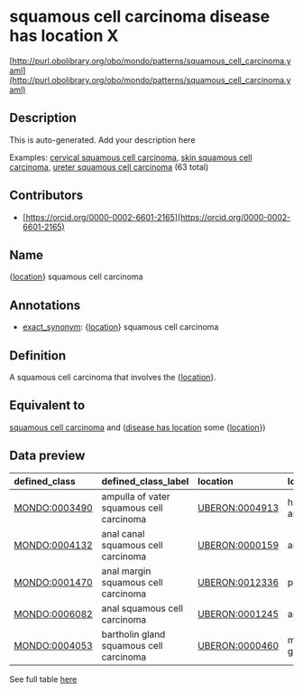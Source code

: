 # squamous cell carcinoma disease has location X 

[http://purl.obolibrary.org/obo/mondo/patterns/squamous_cell_carcinoma.yaml](http://purl.obolibrary.org/obo/mondo/patterns/squamous_cell_carcinoma.yaml)
## Description 

This is auto-generated. Add your description here

Examples: [cervical squamous cell carcinoma](http://purl.obolibrary.org/obo/MONDO_0006143), [skin squamous cell carcinoma](http://purl.obolibrary.org/obo/MONDO_0002529), [ureter squamous cell carcinoma](http://purl.obolibrary.org/obo/MONDO_0003502) (63 total)
## Contributors 
* [https://orcid.org/0000-0002-6601-2165](https://orcid.org/0000-0002-6601-2165) 
## Name 

{[location](http://www.w3.org/2002/07/owl#Thing)} squamous cell carcinoma

## Annotations 

* [exact_synonym](http://www.geneontology.org/formats/oboInOwl#hasExactSynonym): {[location](http://www.w3.org/2002/07/owl#Thing)} squamous cell carcinoma

## Definition 

A squamous cell carcinoma that involves the {[location](http://www.w3.org/2002/07/owl#Thing)}.

## Equivalent to 

[squamous cell carcinoma](http://purl.obolibrary.org/obo/MONDO_0005096) and ([disease has location](http://purl.obolibrary.org/obo/RO_0004026) some {[location](http://www.w3.org/2002/07/owl#Thing)})

## Data preview 
| defined_class                                | defined_class_label                      | location                                      | location_label           |
|:---------------------------------------------|:-----------------------------------------|:----------------------------------------------|:-------------------------|
| [MONDO:0003490](http://purl.obolibrary.org/obo/MONDO_0003490) | ampulla of vater squamous cell carcinoma | [UBERON:0004913](http://purl.obolibrary.org/obo/UBERON_0004913) | hepatopancreatic ampulla |
| [MONDO:0004132](http://purl.obolibrary.org/obo/MONDO_0004132) | anal canal squamous cell carcinoma       | [UBERON:0000159](http://purl.obolibrary.org/obo/UBERON_0000159) | anal canal               |
| [MONDO:0001470](http://purl.obolibrary.org/obo/MONDO_0001470) | anal margin squamous cell carcinoma      | [UBERON:0012336](http://purl.obolibrary.org/obo/UBERON_0012336) | perianal skin            |
| [MONDO:0006082](http://purl.obolibrary.org/obo/MONDO_0006082) | anal squamous cell carcinoma             | [UBERON:0001245](http://purl.obolibrary.org/obo/UBERON_0001245) | anus                     |
| [MONDO:0004053](http://purl.obolibrary.org/obo/MONDO_0004053) | bartholin gland squamous cell carcinoma  | [UBERON:0000460](http://purl.obolibrary.org/obo/UBERON_0000460) | major vestibular gland   |

See full table [here](https://github.com/monarch-initiative/mondo/blob/master/src/patterns/data/matches/squamous_cell_carcinoma.tsv) 
